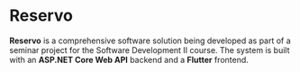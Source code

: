 # Reservo

**Reservo** is a comprehensive software solution being developed as part of a seminar project for the Software Development II course. The system is built with an **ASP.NET Core Web API** backend and a **Flutter** frontend.
